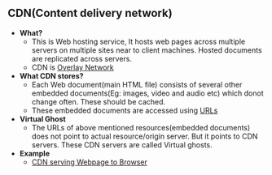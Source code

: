 ## CDN(Content delivery network)
- **What?**
  - This is Web hosting service, It hosts web pages across multiple servers on multiple sites near to client machines. Hosted documents are replicated across servers.
  - CDN is [Overlay Network](/Networking/OSI-Layers/Layer5/P2P_OverlayNetwork) 
- **What CDN stores?** 
  - Each Web document(main HTML file) consists of several other embedded documents(Eg: images, video and audio etc) which donot change often. These should be cached.
  - These embedded documents are accessed using [URLs](/Networking/OSI-Layers/Layer5/Protocols/README.md)
- **Virtual Ghost**
  - The URLs of above mentioned resources(embedded documents) does not point to actual resource/origin server. But it points to CDN servers. These CDN servers are called Virtual ghosts.
- **Example**
  - [CDN serving Webpage to Browser](Examples)

